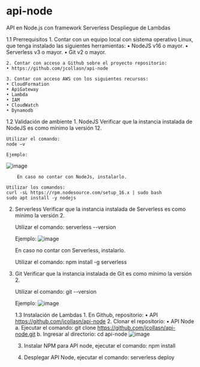 # api-node
API en Node.js con framework Serverless 
Despliegue de Lambdas 

1.1 Prerrequisitos
    1. Contar con un equipo local con sistema operativo Linux, que tenga instalado las siguientes herramientas:
    • NodeJS v16 o mayor.
    • Serverless v3 o mayor.
    • Git v2 o mayor.

    2. Contar con acceso a Github sobre el proyecto repositorio:
    • https://github.com/jcollasn/api-node

    3. Contar con acceso AWS con los siguientes recursos:
    • CloudFormation
    • ApiGateway
    • Lambda
    • IAM
    • CloudWatch
    • Dynamodb

1.2 Validación de ambiente
    1. NodeJS
	Verificar que la instancia instalada de NodeJS es como mínimo la versión 12.

    Utilizar el comando:
    node –v

    Ejemplo:
![image](https://github.com/jcollasn/api-node/assets/19940696/ffb04a3f-83bf-42b1-8bb9-b6cb08aeb993)



        En caso no contar con NodeJs, instalarlo.

    Utilizar los comandos:
    curl -sL https://rpm.nodesource.com/setup_16.x | sudo bash
    sudo apt install -y nodejs


2. Serverless
	Verificar que la instancia instalada de Serverless es como mínimo la versión 2.

    Utilizar el comando:
    serverless --version

    Ejemplo:
![image](https://github.com/jcollasn/api-node/assets/19940696/05b7dcff-f98a-496c-a92f-4a5711648cc7)



	En caso no contar con Serverless, instalarlo.

    Utilizar el comando:
    npm install -g serverless


3. Git
	Verificar que la instancia instalada de Git es como mínimo la versión 2.

    Utilizar el comando:
    git --version

    Ejemplo:
![image](https://github.com/jcollasn/api-node/assets/19940696/0884f8ff-35df-4327-bf9a-32322c33b71b)



    1.3 Instalación de Lambdas
        1. En Github, repositorio:
     		• API https://github.com/jcollasn/api-node
   	2. Clonar el repositorio:
        	• API Node
        	a. Ejecutar el comando:
                	git clone https://github.com/jcollasn/api-node.git
        	b. Ingresar al directorio:
                    	cd api-node
	![image](https://github.com/jcollasn/api-node/assets/19940696/740a6e0e-7d66-4c88-9a5e-d247aa17e6f3)

			


    3. Instalar NPM para API node, ejecutar el comando:
		npm install

    4. Desplegar API Node, ejecutar el comando:
		serverless deploy 
